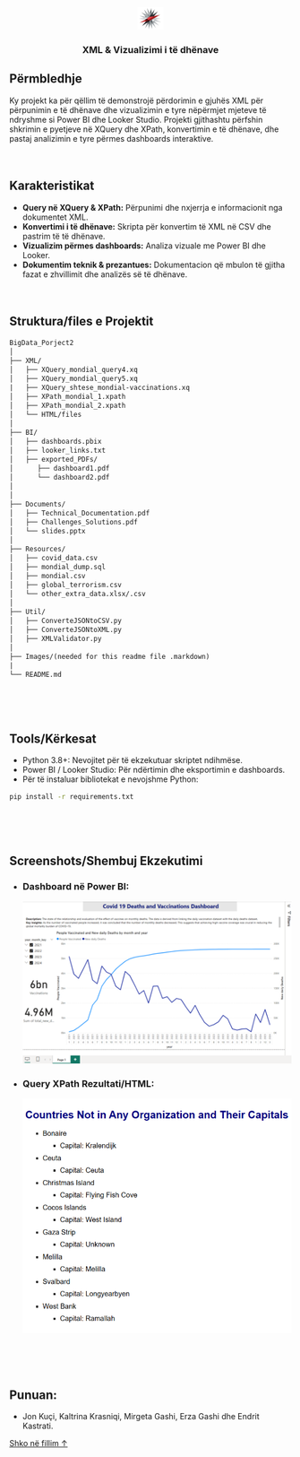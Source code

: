 <p align="center">
  <a href="https://fiek.uni-pr.edu/">
    <img src="/Images/logo1.png" alt="Logo" height="40">
  </a>

<h3 align="center">XML & Vizualizimi i të dhënave</h3>
</p>

## Përmbledhje

Ky projekt ka për qëllim të demonstrojë përdorimin e gjuhës XML për përpunimin e të dhënave dhe vizualizimin e tyre nëpërmjet mjeteve të ndryshme si Power BI dhe Looker Studio. Projekti gjithashtu përfshin shkrimin e pyetjeve në XQuery dhe XPath, konvertimin e të dhënave, dhe pastaj analizimin e tyre përmes dashboards interaktive. <br><br><br>

## Karakteristikat

- **Query në XQuery & XPath:** Përpunimi dhe nxjerrja e informacionit nga dokumentet XML.
- **Konvertimi i të dhënave:** Skripta për konvertim të XML në CSV dhe pastrim të të dhënave.
- **Vizualizim përmes dashboards:** Analiza vizuale me Power BI dhe Looker.
- **Dokumentim teknik & prezantues:** Dokumentacion që mbulon të gjitha fazat e zhvillimit dhe analizës së të dhënave. <br><br><br>

## Struktura/files e Projektit

```
BigData_Porject2
│
├── XML/                         
│   ├── XQuery_mondial_query4.xq
│   ├── XQuery_mondial_query5.xq
|   ├── XQuery_shtese_mondial-vaccinations.xq  
│   ├── XPath_mondial_1.xpath
│   ├── XPath_mondial_2.xpath
│   └── HTML/files
│
├── BI/                          
│   ├── dashboards.pbix
│   ├── looker_links.txt
│   ├── exported_PDFs/
│      ├── dashboard1.pdf
│      └── dashboard2.pdf
│     
│
├── Documents/                  
│   ├── Technical_Documentation.pdf    
│   ├── Challenges_Solutions.pdf       
│   └── slides.pptx                     
│
├── Resources/                 
│   ├── covid_data.csv
│   ├── mondial_dump.sql
│   ├── mondial.csv
│   ├── global_terrorism.csv
│   └── other_extra_data.xlsx/.csv
│
├── Util/                      
│   ├── ConverteJSONtoCSV.py
│   ├── ConverteJSONtoXML.py
│   ├── XMLValidator.py
│
├── Images/(needed for this readme file .markdown)
|
└── README.md
```
<br><br><br>

## Tools/Kërkesat

- Python 3.8+: Nevojitet për të ekzekutuar skriptet ndihmëse.
- Power BI / Looker Studio: Për ndërtimin dhe eksportimin e dashboards.
- Për të instaluar bibliotekat e nevojshme Python:

```sh
pip install -r requirements.txt
```
<br><br><br>

## Screenshots/Shembuj Ekzekutimi

- ### Dashboard në Power BI:
  ![Alt text](/Images/sc1.png)

- ### Query XPath Rezultati/HTML:
  ![Alt text](/Images/sc2.png)

<br><br><br>

## Punuan:
- Jon Kuçi, Kaltrina Krasniqi, Mirgeta Gashi, Erza Gashi dhe Endrit Kastrati.

<a href="#top">Shko në fillim ↑</a>
